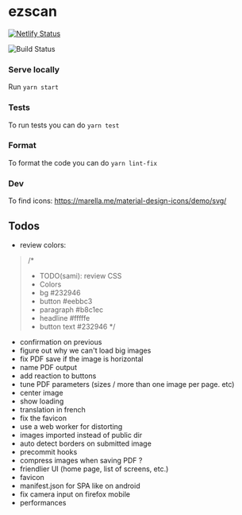 # ezscan

[![Netlify Status](https://api.netlify.com/api/v1/badges/50a74bb9-f1a7-4b41-b9a2-5c8f6fafda8d/deploy-status)](https://app.netlify.com/sites/ezscan/deploys)

![Build Status](https://github.com/sfluor/ezscan/workflows/Node%20CI/badge.svg?branch=master)


### Serve locally

Run `yarn start`

### Tests

To run tests you can do `yarn test`

### Format

To format the code you can do `yarn lint-fix`

### Dev

To find icons: https://marella.me/material-design-icons/demo/svg/

## Todos


- review colors:
> /*
>* TODO(sami): review CSS
>* Colors
>* bg #232946
>* button #eebbc3
>* paragraph #b8c1ec
>* headline #fffffe
>* button text #232946
>*/
- confirmation on previous
- figure out why we can't load big images
- fix PDF save if the image is horizontal
- name PDF output
- add reaction to buttons
- tune PDF parameters (sizes / more than one image per page. etc)
- center image
- show loading
- translation in french
- fix the favicon
- use a web worker for distorting
- images imported instead of public dir
- auto detect borders on submitted image
- precommit hooks
- compress images when saving PDF ?
- friendlier UI (home page, list of screens, etc.)
- favicon
- manifest.json for SPA like on android
- fix camera input on firefox mobile
- performances
